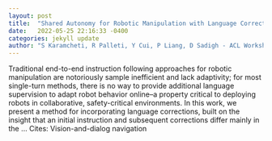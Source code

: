 ```yaml
---
layout: post
title:  "Shared Autonomy for Robotic Manipulation with Language Corrections"
date:   2022-05-25 22:16:33 -0400
categories: jekyll update
author: "S Karamcheti, R Palleti, Y Cui, P Liang, D Sadigh - ACL Workshop on Learning with …, 2022"
---
```

Traditional end-to-end instruction following approaches for robotic manipulation are notoriously sample inefficient and lack adaptivity; for most single-turn methods, there is no way to provide additional language supervision to adapt robot behavior online–a property critical to deploying robots in collaborative, safety-critical environments. In this work, we present a method for incorporating language corrections, built on the insight that an initial instruction and subsequent corrections differ mainly in the … Cites: ‪Vision-and-dialog navigation‬